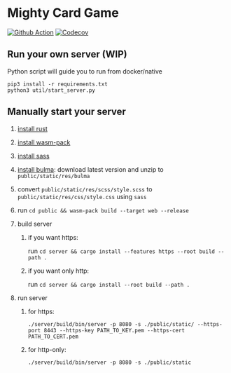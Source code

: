 # Mighty Card Game

[![Github Action](https://img.shields.io/github/workflow/status/buttercrab/web-mighty/build?style=flat-square)](https://github.com/buttercrab/web-mighty/actions)
[![Codecov](https://img.shields.io/codecov/c/github/buttercrab/web-mighty?style=flat-square)](https://codecov.io/gh/buttercrab/web-mighty)

## Run your own server (WIP)

Python script will guide you to run from docker/native

```shell script
pip3 install -r requirements.txt
python3 util/start_server.py
```

## Manually start your server

1. [install rust](https://www.rust-lang.org/tools/install)

1. [install wasm-pack](https://rustwasm.github.io/wasm-pack/installer/)

1. [install sass](https://sass-lang.com/install)

1. [install bulma](https://bulma.io/): download latest version and unzip to `public/static/res/bulma`

1. convert `public/static/res/scss/style.scss` to `public/static/res/css/style.css` using `sass`

1. run `cd public && wasm-pack build --target web --release`

1. build server

   1) if you want https:
      
      run `cd server && cargo install --features https --root build --path .`
      
   1) if you want only http:
      
      run `cd server && cargo install --root build --path .`

1. run server

   1) for https:
   
      `./server/build/bin/server -p 8080 -s ./public/static/ --https-port 8443 --https-key PATH_TO_KEY.pem --https-cert PATH_TO_CERT.pem`
      
   2) for http-only:
   
      `./server/build/bin/server -p 8080 -s ./public/static`